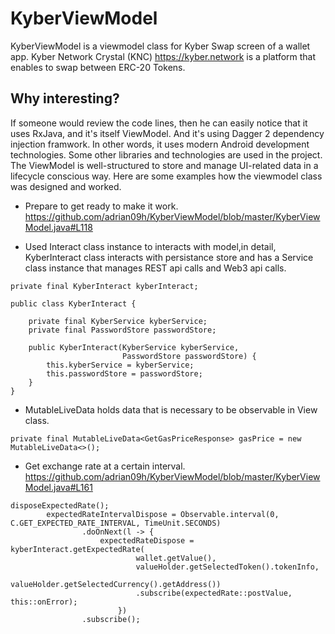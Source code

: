 # KyberViewModel

KyberViewModel is a viewmodel class for Kyber Swap screen of a wallet app.
Kyber Network Crystal (KNC) https://kyber.network is a platform that enables to swap between ERC-20 Tokens.

## Why interesting?

If someone would review the code lines, then he can easily notice that it uses RxJava, and it's itself ViewModel. 
And it's using Dagger 2 dependency injection framwork. In other words, it uses modern Android development technologies.
Some other libraries and technologies are used in the project.
The ViewModel is well-structured to store and manage UI-related data in a lifecycle conscious way.
Here are some examples how the viewmodel class was designed and worked.

- Prepare to get ready to make it work.
   https://github.com/adrian09h/KyberViewModel/blob/master/KyberViewModel.java#L118
   
- Used Interact class instance to interacts with model,in detail, KyberInteract class interacts with persistance store and has a Service class instance that manages REST api calls and Web3 api calls.

```
private final KyberInteract kyberInteract;
```

```
public class KyberInteract {

    private final KyberService kyberService;
    private final PasswordStore passwordStore;

    public KyberInteract(KyberService kyberService,
                         PasswordStore passwordStore) {
        this.kyberService = kyberService;
        this.passwordStore = passwordStore;
    }
}
```

- MutableLiveData holds data that is necessary to be observable in View class.

```
private final MutableLiveData<GetGasPriceResponse> gasPrice = new MutableLiveData<>();
```

- Get exchange rate at a certain interval.
   https://github.com/adrian09h/KyberViewModel/blob/master/KyberViewModel.java#L161

```
disposeExpectedRate();
        expectedRateIntervalDispose = Observable.interval(0, C.GET_EXPECTED_RATE_INTERVAL, TimeUnit.SECONDS)
                .doOnNext(l -> {
                    expectedRateDispose = kyberInteract.getExpectedRate(
                            wallet.getValue(),
                            valueHolder.getSelectedToken().tokenInfo,
                            valueHolder.getSelectedCurrency().getAddress())
                            .subscribe(expectedRate::postValue, this::onError);
                        })
                .subscribe();
```


